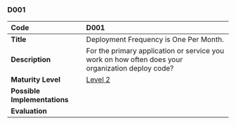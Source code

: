 ### D001

| **Code**           | **D001** |
| :--                | :--      |
| **Title**          | Deployment Frequency is One Per Month. |
| **Description**    | For the primary application or service you work on how often does your organization deploy code? |
| **Maturity Level** | [Level 2](/levels#level-2) |
| **Possible Implementations** | |
| **Evaluation**     | |
